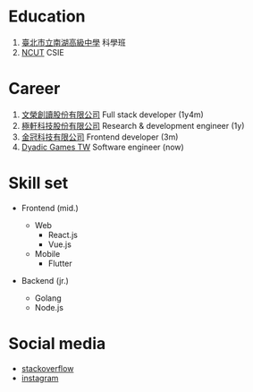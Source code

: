 # Education
  1. [臺北市立南湖高級中學](http://www.nhush.tp.edu.tw/) 科學班
  2. [NCUT](https://www.ncut.edu.tw/) CSIE


# Career
  1. [文榮創讀股份有限公司](https://wrcd.ltd/) Full stack developer (1y4m)
  2. [極軒科技股份有限公司](https://alltwcompany.com/nd-C-90537708-%E6%A5%B5%E8%BB%92%E7%A7%91%E6%8A%80%E8%82%A1%E4%BB%BD%E6%9C%89%E9%99%90%E5%85%AC%E5%8F%B8.html) Research & development engineer (1y)
  3. [金冠科技有限公司](https://www.104.com.tw/company/1a2x6bkuw3) Frontend developer (3m)
  4. [Dyadic Games TW](https://dyadicgames.com.tw/) Software engineer (now)


# Skill set
  - Frontend (mid.)
    - Web
      - React.js
      - Vue.js
    - Mobile 
      - Flutter

  - Backend (jr.)
    - Golang
    - Node.js
    
# Social media
  - [stackoverflow](https://stackoverflow.com/users/13114362/mickey?tab=profile)
  - [instagram](https://www.instagram.com/mickey88661/)

